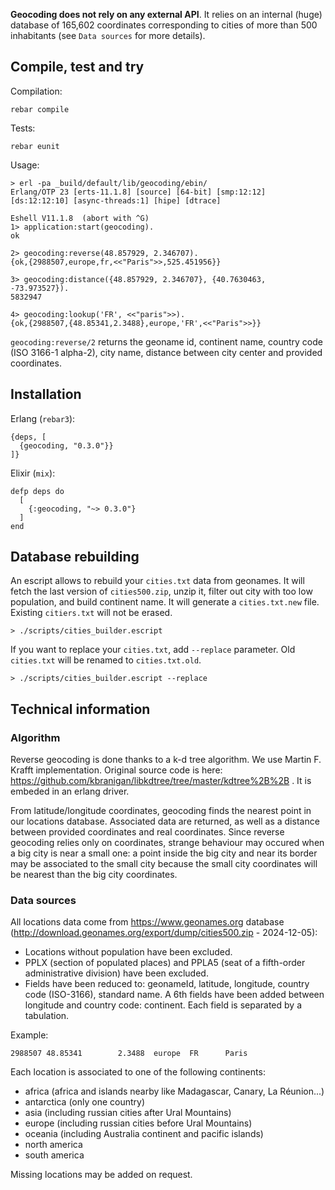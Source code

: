 **Geocoding does not rely on any external API**.
It relies on an internal (huge) database of 165,602 coordinates corresponding to cities of more than 500 inhabitants (see `Data sources` for more details).

## Compile, test and try

Compilation:

```
rebar compile
```

Tests:
```
rebar eunit
```

Usage:
```
> erl -pa _build/default/lib/geocoding/ebin/ 
Erlang/OTP 23 [erts-11.1.8] [source] [64-bit] [smp:12:12] [ds:12:12:10] [async-threads:1] [hipe] [dtrace]

Eshell V11.1.8  (abort with ^G)
1> application:start(geocoding).
ok

2> geocoding:reverse(48.857929, 2.346707).
{ok,{2988507,europe,fr,<<"Paris">>,525.451956}}

3> geocoding:distance({48.857929, 2.346707}, {40.7630463, -73.973527}).
5832947

4> geocoding:lookup('FR', <<"paris">>).
{ok,{2988507,{48.85341,2.3488},europe,'FR',<<"Paris">>}}
```

`geocoding:reverse/2` returns the geoname id, continent name, country code (ISO 3166-1 alpha-2),
city name, distance between city center and provided coordinates.

## Installation

Erlang (`rebar3`):
```
{deps, [
  {geocoding, "0.3.0"}}
]}
```


Elixir (`mix`):
```
defp deps do
  [
    {:geocoding, "~> 0.3.0"}
  ]
end
```

## Database rebuilding

An escript allows to rebuild your `cities.txt` data from geonames. It will fetch the last version of `cities500.zip`, unzip it, filter out city with too low population, and build continent name. It will generate a `cities.txt.new` file. Existing `citiers.txt` will not be erased.

```
> ./scripts/cities_builder.escript
```

If you want to replace your `cities.txt`, add `--replace` parameter. Old `cities.txt` will be renamed to `cities.txt.old`.

```
> ./scripts/cities_builder.escript --replace
```

## Technical information

### Algorithm

Reverse geocoding is done thanks to a k-d tree algorithm. We use Martin F. Krafft implementation. Original source code is here: https://github.com/kbranigan/libkdtree/tree/master/kdtree%2B%2B . It is embeded in an erlang driver.

From latitude/longitude coordinates, geocoding finds the nearest point in our locations database. Associated data are returned, as well as a distance between provided coordinates and real coordinates. Since reverse geocoding relies only on coordinates, strange behaviour may occured when a big city is near a small one: a point inside the big city and near its border may be associated to the small city because the small city coordinates will be nearest than the big city coordinates.

### Data sources

All locations data come from https://www.geonames.org database (http://download.geonames.org/export/dump/cities500.zip - 2024-12-05):
- Locations without population have been excluded.
- PPLX (section of populated places) and PPLA5 (seat of a fifth-order administrative division) have been excluded.
- Fields have been reduced to: geonameId, latitude, longitude, country code (ISO-3166), standard name.
A 6th fields have been added between longitude and country code: continent.
Each field is separated by a tabulation.

Example:
```
2988507 48.85341        2.3488  europe  FR      Paris
```

Each location is associated to one of the following continents:
- africa (africa and islands nearby like Madagascar, Canary, La Réunion...)
- antarctica (only one country)
- asia (including russian cities after Ural Mountains)
- europe (including russian cities before Ural Mountains)
- oceania (including Australia continent and pacific islands)
- north america
- south america

Missing locations may be added on request.
